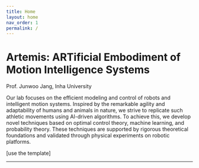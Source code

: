 ```yaml
---
title: Home
layout: home
nav_order: 1
permalink: /
---
```


# Artemis: ARTificial Embodiment of Motion Intelligence Systems

Prof. Junwoo Jang, Inha University

Our lab focuses on the efficient modeling and control of robots and intelligent motion systems. Inspired by the remarkable agility and adaptability of humans and animals in nature, we strive to replicate such athletic movements using AI-driven algorithms. To achieve this, we develop novel techniques based on optimal control theory, machine learning, and probability theory. These techniques are supported by rigorous theoretical foundations and validated through physical experiments on robotic platforms.
 
[use the template]

---
[use this template]: https://github.com/just-the-docs/just-the-docs-template/generate

